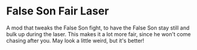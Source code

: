 # False Son Fair Laser

A mod that tweaks the False Son fight, to have the False Son stay still and bulk up during the laser. This makes it a lot more fair, since he won't come chasing after you.
May look a little weird, but it's better!